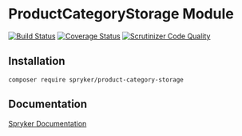 # ProductCategoryStorage Module
[![Build Status](https://travis-ci.org/spryker/ProductCategoryStorage.svg)](https://travis-ci.org/spryker/ProductCategoryStorage)
[![Coverage Status](https://coveralls.io/repos/github/spryker/ProductCategoryStorage/badge.svg)](https://coveralls.io/github/spryker/ProductCategoryStorage)
[![Scrutinizer Code Quality](https://scrutinizer-ci.com/g/spryker/ProductCategoryStorage/badges/quality-score.png?b=master)](https://scrutinizer-ci.com/g/spryker/ProductCategoryStorage/?branch=master)

## Installation

```
composer require spryker/product-category-storage
```

## Documentation

[Spryker Documentation](https://spryker.github.io)
